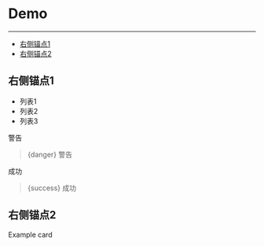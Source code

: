 # Demo

---

- [右侧锚点1](#section-1)
- [右侧锚点2](#section-2)

<a name="section-1"></a>
## 右侧锚点1

- 列表1
- 列表2
- 列表3

警告
> {danger} 警告

成功
> {success} 成功

<a name="section-2"></a>
## 右侧锚点2

<larecipe-card shadow>
    Example card
</larecipe-card>

<larecipe-progress type="success" :value="60"></larecipe-progress>